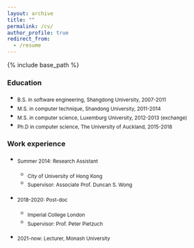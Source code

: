 ```yaml
---
layout: archive
title: ""
permalink: /cv/
author_profile: true
redirect_from:
  - /resume
---
```


{% include base_path %}


### Education
* <sub> B.S. in software engineering, Shangdong University, 2007-2011 </sub>
* <sub> M.S. in computer technique, Shandong University, 2011-2014 </sub>
* <sub> M.S. in computer science, Luxemburg University, 2012-2013 (exchange) </sub>
* <sub> Ph.D in computer science, The University of Auckland, 2015-2018 </sub>

### Work experience
* <sub> Summer 2014: Research Assistant </sub>
  * <sub> City of University of Hong Kong </sub>
  * <sub> Supervisor: Associate Prof. Duncan S. Wong </sub>

* <sub> 2018-2020: Post-doc </sub>
  * <sub> Imperial College London </sub>
  * <sub> Supervisor: Prof. Peter Pietzuch </sub>
  
* <sub> 2021-now: Lecturer, Monash University </sub>
